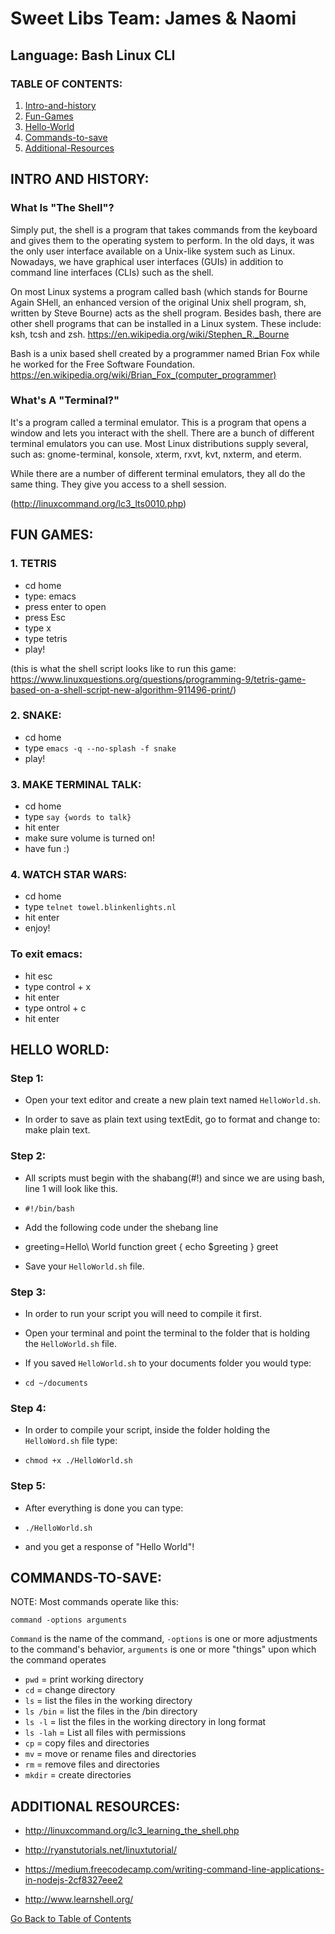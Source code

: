 <a name="goback">

# Sweet Libs Team: James & Naomi
## Language: Bash Linux CLI

</a>

### TABLE OF CONTENTS:

1. [Intro-and-history](#intro-and-history)
2. [Fun-Games](#fun-games)
3. [Hello-World](#hello-world)
4. [Commands-to-save](#commands-to-save)
5. [Additional-Resources](#additional-resources)

<a name="intro-and-history">

## INTRO AND HISTORY:

### What Is "The Shell"?

Simply put, the shell is a program that takes commands from the keyboard and gives them to the operating system to perform. In the old days, it was the only user interface available on a Unix-like system such as Linux. Nowadays, we have graphical user interfaces (GUIs) in addition to command line interfaces (CLIs) such as the shell.

On most Linux systems a program called bash (which stands for Bourne Again SHell, an enhanced version of the original Unix shell program, sh, written by Steve Bourne) acts as the shell program. Besides bash, there are other shell programs that can be installed in a Linux system. These include: ksh, tcsh and zsh. https://en.wikipedia.org/wiki/Stephen_R._Bourne
 
Bash is a unix based shell created by a programmer named Brian Fox while he worked for the Free Software Foundation. https://en.wikipedia.org/wiki/Brian_Fox_(computer_programmer)

### What's A "Terminal?"

It's a program called a terminal emulator. This is a program that opens a window and lets you interact with the shell. There are a bunch of different terminal emulators you can use. Most Linux distributions supply several, such as: gnome-terminal, konsole, xterm, rxvt, kvt, nxterm, and eterm.
 
While there are a number of different terminal emulators, they all do the same thing. They give you access to a shell session.

(http://linuxcommand.org/lc3_lts0010.php) 


</a>
<a name="fun-games">

## FUN GAMES:

### 1. TETRIS
- cd home
- type: emacs
- press enter to open
- press Esc
- type x
- type tetris
- play!

(this is what the shell script looks like to run this game: https://www.linuxquestions.org/questions/programming-9/tetris-game-based-on-a-shell-script-new-algorithm-911496-print/)


### 2. SNAKE:
- cd home
- type `emacs -q --no-splash -f snake`
 - play!
 
### 3. MAKE TERMINAL TALK:
- cd home
- type `say {words to talk}`
- hit enter
- make sure volume is turned on!
- have fun :)
 
### 4. WATCH STAR WARS:
- cd home
- type `telnet towel.blinkenlights.nl`
- hit enter
- enjoy!

### To exit emacs:
- hit esc 
- type control + x
- hit enter
- type ontrol + c
- hit enter

</a>
<a name="hello-world">

## HELLO WORLD:

### Step 1:

- Open your text editor and create a new plain text named `HelloWorld.sh`.

- In order to save as plain text using textEdit, go to format and change to: make plain text.

### Step 2:

- All scripts must begin with the shabang(#!) and since we are using bash, line 1 will look like this.

- `#!/bin/bash`

- Add the following code under the shebang line

- greeting=Hello\ World
function greet {
echo $greeting
}
greet

- Save your `HelloWorld.sh` file.

### Step 3:

- In order to run your script you will need to compile it first.

- Open your terminal and point the terminal to the folder that is holding the `HelloWorld.sh` file. 

- If you saved `HelloWorld.sh` to your documents folder you would type:

- `cd ~/documents`

### Step 4:

- In order to compile your script, inside the folder holding the `HelloWord.sh` file type:

- `chmod +x ./HelloWorld.sh`

### Step 5:

- After everything is done you can type:

- `./HelloWorld.sh`

- and you get a response of "Hello World"!


</a>
<a name="commands-to-save">

## COMMANDS-TO-SAVE:

NOTE: Most commands operate like this:

   `` command -options arguments ``

`Command` is the name of the command,
`-options` is one or more adjustments to the command's behavior,
`arguments` is one or more "things" upon which the command operates

- `pwd` = print working directory
- `cd` = change directory
- `ls` = list the files in the working directory
- `ls /bin` = list the files in the /bin directory
- `ls -l` = list the files in the working directory in long format 
- `ls -lah` = List all files with permissions
- `cp` = copy files and directories
- `mv` = move or rename files and directories
- `rm` = remove files and directories
- `mkdir` = create directories

</a>
<a name="additional-resources">

## ADDITIONAL RESOURCES:

- http://linuxcommand.org/lc3_learning_the_shell.php
 
- http://ryanstutorials.net/linuxtutorial/
 
- https://medium.freecodecamp.com/writing-command-line-applications-in-nodejs-2cf8327eee2 
 
- http://www.learnshell.org/ 


</a>

[Go Back to Table of Contents](#goback)
